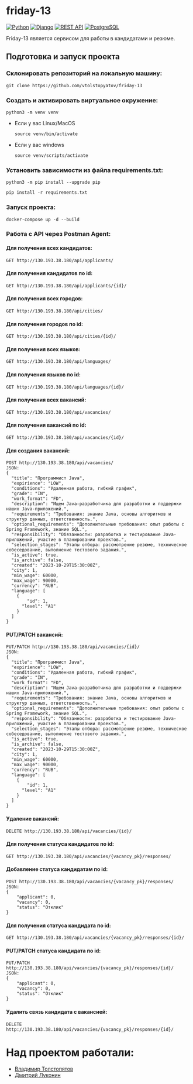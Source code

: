 # friday-13
[![Python](https://img.shields.io/badge/-Python-464646?style=flat-square&logo=Python)](https://www.python.org/)
[![Django](https://img.shields.io/badge/-Django-464646?style=flat-square&logo=Django)](https://www.djangoproject.com/)
[![REST API](https://img.shields.io/badge/-REST%20API-464646?style=flat-square&logo=REST%20API)](https://restfulapi.net/)
[![PostgreSQL](https://img.shields.io/badge/-SQLite-464646?style=flat-square&logo=PostgreSQL)](https://www.postgresql.org/)

Friday-13 является сервисом для работы в кандидатами и резюме.

## Подготовка и запуск проекта
### Склонировать репозиторий на локальную машину:
```
git clone https://github.com/vtolstopyatov/friday-13
```

### Cоздать и активировать виртуальное окружение:
```
python3 -m venv venv
```

* Если у вас Linux/MacOS

    ```
    source venv/bin/activate
    ```

* Если у вас windows

    ```
    source venv/scripts/activate
    ```

### Установить зависимости из файла requirements.txt:

```
python3 -m pip install --upgrade pip
```

```
pip install -r requirements.txt
```

### Запуск проекта:

```
docker-compose up -d --build
```

### Работа с API через Postman Agent:

#### Для получения всех кандидатов:

```
GET http://130.193.38.180/api/applicants/
```
#### Для получения кандидатов по id:
```
GET http://130.193.38.180/api/applicants/{id}/
```

#### Для получения всех городов:
```
GET http://130.193.38.180/api/cities/
```
#### Для получения городов по id:
```
GET http://130.193.38.180/api/cities/{id}/
```

#### Для получения всех языков:
```
GET http://130.193.38.180/api/languages/
```
#### Для получения языков по id:
```
GET http://130.193.38.180/api/languages/{id}/
```

#### Для получения всех вакансий:
```
GET http://130.193.38.180/api/vacancies/
```
#### Для получения вакансий по id:
```
GET http://130.193.38.180/api/vacancies/{id}/
```
#### Для создания вакансий:
```
POST http://130.193.38.180/api/vacancies/
JSON:
{ 
  "title": "Программист Java", 
  "expirience": "LOW", 
  "conditions": "Удаленная работа, гибкий график", 
  "grade": "IN", 
  "work_format": "FD", 
  "description": "Ищем Java-разработчика для разработки и поддержки наших Java-приложений.", 
  "requirements": "Требования: знание Java, основы алгоритмов и структур данных, ответственность.", 
  "optional_requirements": "Дополнительные требования: опыт работы с Spring Framework, знание SQL.", 
  "responsibility": "Обязанности: разработка и тестирование Java-приложений, участие в планировании проектов.", 
  "selection_stages": "Этапы отбора: рассмотрение резюме, техническое собеседование, выполнение тестового задания.", 
  "is_active": true, 
  "is_archive": false, 
  "created": "2023-10-29T15:30:00Z", 
  "city": 1, 
  "min_wage": 60000, 
  "max_wage": 90000, 
  "currency": "RUB", 
  "language": [ 
    { 
        "id": 1, 
      "level": "A1"
    } 
  ]   
}
```
#### PUT/PATCH вакансий:
```
PUT/PATCH http://130.193.38.180/api/vacancies/{id}/
JSON:
{ 
  "title": "Программист Java", 
  "expirience": "LOW", 
  "conditions": "Удаленная работа, гибкий график", 
  "grade": "IN", 
  "work_format": "FD", 
  "description": "Ищем Java-разработчика для разработки и поддержки наших Java-приложений.", 
  "requirements": "Требования: знание Java, основы алгоритмов и структур данных, ответственность.", 
  "optional_requirements": "Дополнительные требования: опыт работы с Spring Framework, знание SQL.", 
  "responsibility": "Обязанности: разработка и тестирование Java-приложений, участие в планировании проектов.", 
  "selection_stages": "Этапы отбора: рассмотрение резюме, техническое собеседование, выполнение тестового задания.", 
  "is_active": true, 
  "is_archive": false, 
  "created": "2023-10-29T15:30:00Z", 
  "city": 1, 
  "min_wage": 60000, 
  "max_wage": 90000, 
  "currency": "RUB", 
  "language": [ 
    { 
        "id": 1, 
      "level": "A1"
    } 
  ]   
}
```
#### Удаление вакансий:
```
DELETE http://130.193.38.180/api/vacancies/{id}/
```

#### Для получения статуса кандидатов по id:
```
GET http://130.193.38.180/api/vacancies/{vacancy_pk}/responses/
```
#### Добавление статуса кандидатам по id:
```
POST http://130.193.38.180/api/vacancies/{vacancy_pk}/responses/
JSON:
{
    "applicant": 0,
    "vacancy": 0,
    "status": "Отклик"
}

```

#### Для получения статуса кандидата по id:
```
GET http://130.193.38.180/api/vacancies/{vacancy_pk}/responses/{id}/
```
#### PUT/PATCH статуса кандидата по id:
```
PUT/PATCH http://130.193.38.180/api/vacancies/{vacancy_pk}/responses/{id}/
JSON:
{
    "applicant": 0,
    "vacancy": 0,
    "status": "Отклик"
}
```
#### Удалить связь кандидата с вакансией:
```
DELETE http://130.193.38.180/api/vacancies/{vacancy_pk}/responses/{id}/
```

# Над проектом работали:
- [Владимир Толстопятов](https://github.com/vtolstopyatov)
- [Дмитрий Луконин](https://t.me/folite999)
